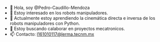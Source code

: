 - 👋 Hola, soy @Pedro-Caudillo-Mendoza
- 👀 Estoy interesado en los robots manipuladores.
- 🌱 Actualmente estoy aprendiendo la cinemática directa e inversa de los robots manipuladores con Python.
- 💞️ Estoy buscando calaborar en proyectos mecatronicos.
- 📫 Contacto: l161010117@lerma.tecnm.mx

<!---
Pedro-Caudillo-Mendoza/Pedro-Caudillo-Mendoza is a ✨ special ✨ repository because its `README.md` (this file) appears on your GitHub profile.
You can click the Preview link to take a look at your changes.
--->
